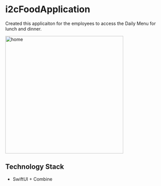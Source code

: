 # i2cFoodApplication
  Created this applicaiton for the employees to access the Daily Menu for lunch and dinner.

<img src="https://github.com/iahmerr/i2cFoodApplication/blob/main/i2cFoodApplication/%5BScreenshot%5D/Screenshot-2.png" width="370" title="home">


## Technology Stack
- SwiftUI + Combine
